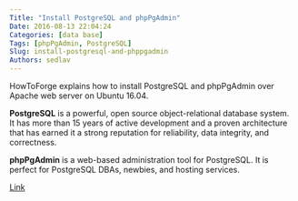 ```yaml
---
Title: "Install PostgreSQL and phpPgAdmin"
Date: 2016-08-13 22:04:24
Categories: [data base]
Tags: [phpPgAdmin, PostgreSQL]
Slug: install-postgresql-and-phppgadmin
Authors: sedlav
---
```


HowToForge explains how to install PostgreSQL and phpPgAdmin over Apache web server on Ubuntu 16.04.

**PostgreSQL** is a powerful, open source object-relational database system. It has more than 15 years of active development and a proven architecture that has earned it a strong reputation for reliability, data integrity, and correctness.

**phpPgAdmin** is a web-based administration tool for PostgreSQL. It is perfect for PostgreSQL DBAs, newbies, and hosting services.

[Link](https://www.howtoforge.com/tutorial/how-to-install-wordpress-with-docker-on-ubuntu/)

